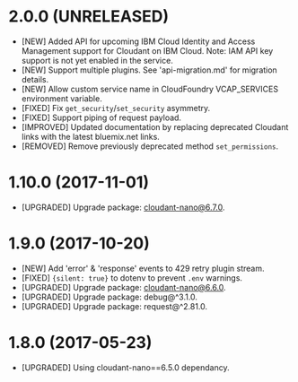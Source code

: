 # 2.0.0 (UNRELEASED)
- [NEW] Added API for upcoming IBM Cloud Identity and Access Management support
  for Cloudant on IBM Cloud. Note: IAM API key support is not yet enabled in the
  service.
- [NEW] Support multiple plugins. See 'api-migration.md' for migration details.
- [NEW] Allow custom service name in CloudFoundry VCAP_SERVICES environment
  variable.
- [FIXED] Fix `get_security`/`set_security` asymmetry.
- [FIXED] Support piping of request payload.
- [IMPROVED] Updated documentation by replacing deprecated Cloudant links with
  the latest bluemix.net links.
- [REMOVED] Remove previously deprecated method `set_permissions`.

# 1.10.0 (2017-11-01)
- [UPGRADED] Upgrade package: cloudant-nano@6.7.0.

# 1.9.0 (2017-10-20)
- [NEW] Add 'error' & 'response' events to 429 retry plugin stream.
- [FIXED] `{silent: true}` to dotenv to prevent `.env` warnings.
- [UPGRADED] Upgrade package: cloudant-nano@6.6.0.
- [UPGRADED] Upgrade package: debug@^3.1.0.
- [UPGRADED] Upgrade package: request@^2.81.0.

# 1.8.0 (2017-05-23)
- [UPGRADED] Using cloudant-nano==6.5.0 dependancy.
